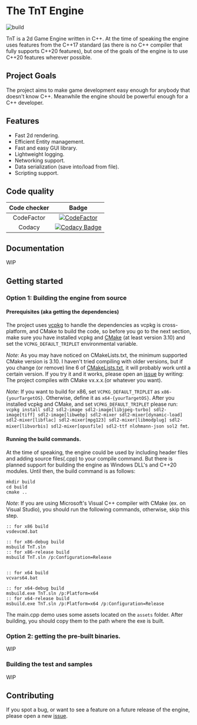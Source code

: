 # The TnT Engine

![build](https://github.com/TerensTare/tnt/workflows/build/badge.svg?branch=master)

TnT is a 2d Game Engine written in C++. At the time of speaking the engine uses
features from the C++17 standard (as there is no C++ compiler that fully
supports C++20 features), but one of the goals of the engine is to use C++20
features wherever possible.

## Project Goals

The project aims to make game development easy enough for anybody that doesn't
know C++. Meanwhile the engine should be powerful enough for a C++ developer.

## Features

- Fast 2d rendering.
- Efficient Entity management.
- Fast and easy GUI library.
- Lightweight logging.
- Networking support.
- Data serialization (save into/load from file).
- Scripting support.

## Code quality

|Code checker|Badge|
|:----------:|:---:|
| CodeFactor | [![CodeFactor](https://www.codefactor.io/repository/github/terenstare/tnt/badge)](https://www.codefactor.io/repository/github/terenstare/tnt) |
| Codacy     | [![Codacy Badge](https://api.codacy.com/project/badge/Grade/3749bb4e09c74f6785177d318bb8ba15)](https://app.codacy.com/manual/terens.t17/tnt?utm_source=github.com&utm_medium=referral&utm_content=TerensTare/tnt&utm_campaign=Badge_Grade_Dashboard)

## Documentation

WIP

## Getting started

### Option 1: Building the engine from source

#### Prerequisites (aka getting the dependencies)

The project uses [vcpkg](https://github.com/microsoft/vcpkg) to handle the dependencies as vcpkg is cross-platform, and CMake to build the code, so before you go to the next section, make sure you have installed vcpkg and [CMake](https://cmake.org) (at least version 3.10) and set the `VCPKG_DEFAULT_TRIPLET` environmental variable.

*Note*: As you may have noticed on CMakeLists.txt, the minimum supported CMake version is 3.10. I haven't tried compiling with older versions, but if you change (or remove) line 6 of [CMakeLists.txt](./CMakeLists.txt), it will probably work until a certain version. If you try it and it works, please open an [issue](https://github.com/TerensTare/tnt/issues) by writing: 
The project compiles with CMake vx.x.x.(or whatever you want).

*Note*: If you want to build for x86, set `VCPKG_DEFAULT_TRIPLET` as `x86-{yourTargetOS}`. Otherwise, define it as `x64-{yourTargetOS}`.
After you installed vcpkg and CMake, and set `VCPKG_DEFAULT_TRIPLET` please run:
`vcpkg install sdl2 sdl2-image sdl2-image[libjpeg-turbo] sdl2-image[tiff] sdl2-image[libwebp] sdl2-mixer sdl2-mixer[dynamic-load] sdl2-mixer[libflac] sdl2-mixer[mpg123] sdl2-mixer[libmodplug] sdl2-mixer[libvorbis] sdl2-mixer[opusfile] sdl2-ttf nlohmann-json sol2 fmt`.


#### Running the build commands.

At the time of speaking, the engine could be used by including header files and adding source files(.cpp) to your compile command. But there is planned support for building the engine as Windows DLL's and C++20 modules. Until then, the build command is as follows:
``` batch
mkdir build
cd build
cmake ..
```

*Note*: If you are using Microsoft's Visual C++ compiler with CMake (ex. on Visual Studio), you should run the following commands, otherwise, skip this step.
``` batch
:: for x86 build
vsdevcmd.bat

:: for x86-debug build
msbuild TnT.sln
:: for x86-release build
msbuild TnT.sln /p:Configuration=Release


:: for x64 build
vcvars64.bat

:: for x64-debug build
msbuild.exe TnT.sln /p:Platform=x64
:: for x64-release build
msbuild.exe TnT.sln /p:Platform=x64 /p:Configuration=Release
```

The main.cpp demo uses some assets located on the `assets` folder. After building, you should copy them to the path where the exe is built.

### Option 2: getting the pre-built binaries.

WIP

### Building the test and samples

WIP

## Contributing

If you spot a bug, or want to see a feature on a future release of the engine,
please open a new [issue](https://github.com/TerensTare/tnt/issues).
